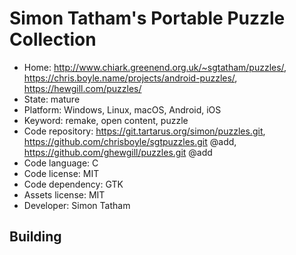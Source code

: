 # Simon Tatham's Portable Puzzle Collection

- Home: http://www.chiark.greenend.org.uk/~sgtatham/puzzles/, https://chris.boyle.name/projects/android-puzzles/, https://hewgill.com/puzzles/
- State: mature
- Platform: Windows, Linux, macOS, Android, iOS
- Keyword: remake, open content, puzzle
- Code repository: https://git.tartarus.org/simon/puzzles.git, https://github.com/chrisboyle/sgtpuzzles.git @add, https://github.com/ghewgill/puzzles.git @add
- Code language: C
- Code license: MIT
- Code dependency: GTK
- Assets license: MIT
- Developer: Simon Tatham

## Building
